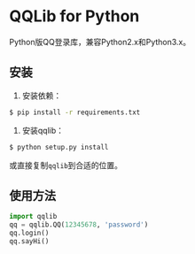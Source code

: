 QQLib for Python
===

Python版QQ登录库，兼容Python2.x和Python3.x。

安装
---
1. 安装依赖：
  ``` sh
  $ pip install -r requirements.txt
  ```

1. 安装qqlib：
  ``` sh
  $ python setup.py install
  ```
  或直接复制`qqlib`到合适的位置。

使用方法
---
``` python
import qqlib
qq = qqlib.QQ(12345678, 'password')
qq.login()
qq.sayHi()
```
